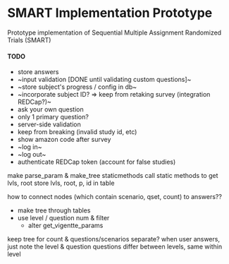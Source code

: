 # SMART Implementation Prototype
Prototype implementation of Sequential Multiple Assignment Randomized Trials (SMART)

#### TODO
* store answers
* ~input validation [DONE until validating custom questions]~
* ~store subject's progress / config in db~
* ~incorporate subject ID? => keep from retaking survey (integration REDCap?)~
* ask your own question
* only 1 primary question?
* server-side validation
* keep from breaking (invalid study id, etc)
* show amazon code after survey
* ~log in~
* ~log out~
* authenticate REDCap token (account for false studies)

make parse_param & make_tree staticmethods
call static methods to get lvls, root
store lvls, root, p, id in table

how to connect nodes (which contain scenario, qset, count) to answers??
* make tree through tables
* use level / question num & filter
  * alter get_vigentte_params

keep tree for count & questions/scenarios separate?
when user answers, just note the level & question
questions differ between levels, same within level